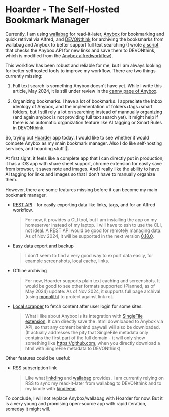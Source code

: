 # Hoarder - The Self-Hosted Bookmark Manager

Currently, I am using [wallabag](https://wallabag.org/) for read-it-later, [Anybox](https://anybox.app/) for bookmarking and quick retrival via Alfred, and [DEVONthink](https://www.devontechnologies.com/apps/devonthink) for archiving the booksmarks from wallabag and Anybox to better support full text searching (I wrote [a script](https://github.com/yinan-c/Anybox-sync-Devonthink/blob/main/anybox_to_devonthink.py) that checks the Anybox API for new links and save them to DEVONthink, which is modified from the [Anybox alfredworkflow](https://alfred.app/workflows/anybox/anybox/)).

This workflow has been robust and reliable for me, but I am always looking for better selfhosted tools to improve my workflow. There are two things currently missing:

1. Full text search is something Anybox doesn't have yet. While I write this article, May 2024, it is still under review in the [canny page of Anybox](https://anybox.canny.io/feature-requests/p/full-text-search).

2. Organizing bookmarks. I have a lot of bookmarks. I appreciate the Inbox ideology of Anybox, and the implementation of folders+tags+smart folders, but I still rely a lot on searching instead of mannually organizing (and again anybox is not providing full text search yet). It might help if there is an automatic organization feature like AI tagging or Smart Rules in DEVONthink.

So, trying out [Hoarder](https://github.com/hoarder-app/hoarder) app today. I would like to see whether it would compete Anybox as my main bookmark manager. Also I do like self-hosting services, and hoarding stuff 🤭.

At first sight, it feels like a complete app that I can directly put in production, it has a iOS app with share sheet support, chrome extension for easily save from browser, it saves note and images. And I really like the ability to have AI tagging for links and images so that I don't have to manually organize them. 

However, there are some features missing before it can become my main bookmark manager. 

- [REST API](https://github.com/hoarder-app/hoarder/issues/43) - for easily exporting data like links, tags, and for an Alfred workflow.
  > For now, it provides a CLI tool, but I am installing the app on my homeserver instead of my laptop. I will have to ssh to use the CLI, not ideal. A REST API would be good for remotely managing data.
  > As of Nov 2024, it will be supported in the next version [0.18.0](https://docs.hoarder.app/api/).
- [Easy data export and backup](https://github.com/hoarder-app/hoarder/issues/75)
  >I don't seem to find a very good way to export data easily, for example screenshots, local cache, links.
- Offline archiving
  >For now, Hoarder supports plain text caching and screenshots. It would be good to see other formats supported (Planned, as of May 2024)
  update: As of Nov 2024, it supports full page archival (using [monolith](https://github.com/Y2Z/monolith)) to protect against link rot.
- [Local scrapper](https://github.com/hoarder-app/hoarder/issues/172) to fetch content after user login for some sites.
  >What I like about Anybox is its integration with [SingleFile extension](https://github.com/gildas-lormeau/SingleFile). It can directly save the .html downloaded to Anybox via API, so that any content behind paywall will also be downloaded. 
  >(It actually addresses the pity that SingleFile metadata only contains the first part of the full domain - it will only show something like https://github.com, when you directly download a  html with SingleFile metadata to DEVONthink)

Other features could be useful:
- RSS subscription link
  >Like what [linkding](https://github.com/sissbruecker/linkding) and [wallabag](https://wallabag.org/) provides. I am currently relying on RSS to sync my read-it-later from wallabag to DEVONthink and to my kindle with [kindleear](https://github.com/cdhigh/kindleear).

To conclude, I will not replace Anybox/wallabag with Hoarder for now. But it is a very young and promising open-source app with rapid iteration, someday it might will.